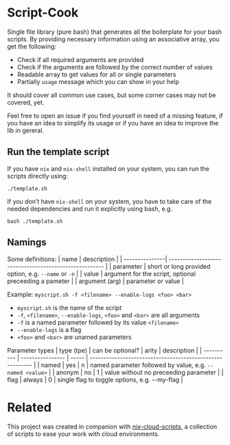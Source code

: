 ﻿# Script-Cook

Single file library (pure bash) that generates all the boilerplate for your bash scripts.
By providing necessary information using an associative array, you get the following:

- Check if all required arguments are provided
- Check if the arguments are followed by the correct number of values
- Readable array to get values for all or single parameters
- Partially `usage` message which you can show in your help

It should cover all common use cases, but some corner cases may not be covered, yet.

Feel free to open an issue if you find yourself in need of a missing feature, if you have an idea to simplify its usage or if you have an idea to improve the lib in gereral.

## Run the template script

If you have `nix` and `nix-shell` installed on your system, you can run the scripts directly using:

```
./template.sh
```

If you don’t have `nix-shell` on your system, you have to take care of the needed dependencies and run it explicitly using bash, e.g.

```
bash ./template.sh
```

## Namings

Some definitions:
| name           | description                                            |
| ---------------| ------------------------------------------------------ |
| parameter      | short or long provided option, e.g. `--name` or `-n`   |
| value          | argument for the script, optional preceeding a pameter |
| argument (arg) | parameter or value                                     |

Example:
`myscript.sh -f <filename> --enable-logs <foo> <bar>`
- `myscript.sh` is the name of the script
- `-f`, `<filename>`, `--enable-logs`, `<foo>` and `<bar>` are all arguments
- `-f` is a named parameter followed by its value `<filename>`
- `--enable-logs` is a flag
- `<foo>` and `<bar>` are unamed parameters

Parameter types
| type (tpe) | can be optional? | arity | description                                               |
| ---------- | ---------------- | ----- | --------------------------------------------------------- |
| named      | yes              | n     | named parameter followed by value, e.g. `--named <value>` |
| anonym     | no               | 1     | value without no preceeding parameter                     |
| flag       | always           | 0     | single flag to toggle options, e.g. --my-flag             |


# Related

This project was created in companion with [nix-cloud-scripts](https://github.com/GRBurst/nix-cloud-scripts), a collection of scripts to ease your work with cloud environments.
